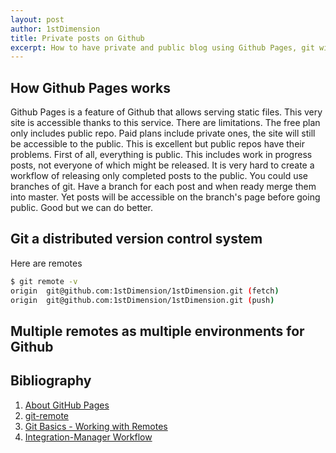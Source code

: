 ```yaml
---
layout: post
author: 1stDimension
title: Private posts on Github
excerpt: How to have private and public blog using Github Pages, git with multiple remotes.
---
```


## How Github Pages works
Github Pages is a feature of Github that allows serving static files. This very site is
accessible thanks to this service. There are limitations. The free plan only includes public
repo. Paid plans include private ones, the site will still be accessible to the public. This
is excellent but public repos have their problems. First of all, everything is public. This
includes work in progress posts, not everyone  of which might be released. It is very hard
to create a workflow of releasing only completed posts to the public. You could use branches
of git. Have a branch for each post and when ready merge them into master. Yet posts will be
accessible on the branch's page before going public. Good but we can do better.

## Git a distributed version control system

Here are remotes 
```sh
$ git remote -v
origin  git@github.com:1stDimension/1stDimension.git (fetch)
origin  git@github.com:1stDimension/1stDimension.git (push)
```

## Multiple remotes as multiple environments for Github 

## Bibliography

1. [About GitHub Pages](https://docs.github.com/en/github/working-with-github-pages/about-github-pages)
1. [git-remote](https://git-scm.com/docs/git-remote)
1. [Git Basics - Working with Remotes](https://git-scm.com/book/en/v2/Git-Basics-Working-with-Remotes)
1. [Integration-Manager Workflow](https://git-scm.com/book/en/v2/Distributed-Git-Distributed-Workflows)